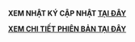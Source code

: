 
<div align="center">
  
<span> **XEM NHẬT KÝ CẬP NHẬT [TẠI ĐÂY](https://jinn1368.github.io/NRO_V2/changeLog/index.html)** </span>

<span> **[XEM CHI TIẾT PHIÊN BẢN TẠI ĐÂY](https://jinn1368.github.io/NRO_V2/index/index.html)** </span>
